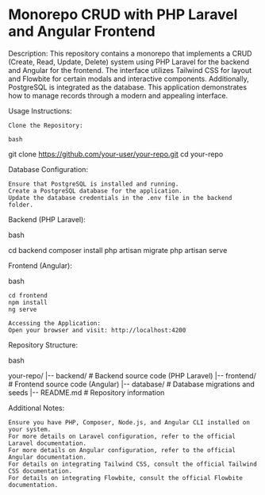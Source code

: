 # Monorepo CRUD with PHP Laravel and Angular Frontend

Description: This repository contains a monorepo that implements a CRUD (Create, Read, Update, Delete) system using PHP Laravel for the backend and Angular for the frontend. The interface utilizes Tailwind CSS for layout and Flowbite for certain modals and interactive components. Additionally, PostgreSQL is integrated as the database. This application demonstrates how to manage records through a modern and appealing interface.

Usage Instructions:

    Clone the Repository:

    bash

git clone https://github.com/your-user/your-repo.git
cd your-repo

Database Configuration:

    Ensure that PostgreSQL is installed and running.
    Create a PostgreSQL database for the application.
    Update the database credentials in the .env file in the backend folder.

Backend (PHP Laravel):

bash

cd backend
composer install
php artisan migrate
php artisan serve

Frontend (Angular):

bash

    cd frontend
    npm install
    ng serve

    Accessing the Application:
    Open your browser and visit: http://localhost:4200

Repository Structure:

bash

your-repo/
|-- backend/               # Backend source code (PHP Laravel)
|-- frontend/              # Frontend source code (Angular)
|-- database/              # Database migrations and seeds
|-- README.md              # Repository information

Additional Notes:

    Ensure you have PHP, Composer, Node.js, and Angular CLI installed on your system.
    For more details on Laravel configuration, refer to the official Laravel documentation.
    For more details on Angular configuration, refer to the official Angular documentation.
    For details on integrating Tailwind CSS, consult the official Tailwind CSS documentation.
    For details on integrating Flowbite, consult the official Flowbite documentation.
